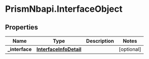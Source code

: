 # PrismNbapi.InterfaceObject

## Properties
Name | Type | Description | Notes
------------ | ------------- | ------------- | -------------
**_interface** | [**InterfaceInfoDetail**](InterfaceInfoDetail.md) |  | [optional] 


